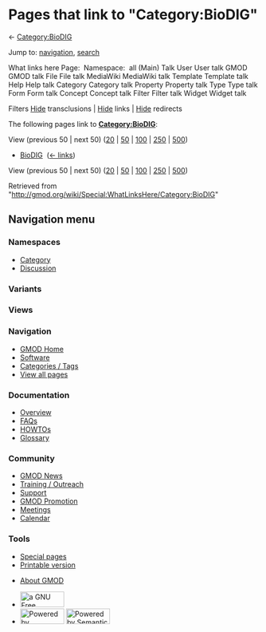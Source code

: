 <div id="mw-page-base" class="noprint">

</div>

<div id="mw-head-base" class="noprint">

</div>

<div id="content" class="mw-body" role="main">

<span id="top"></span>

<div id="mw-js-message" style="display:none;">

</div>



# <span dir="auto">Pages that link to "Category:BioDIG"</span>

<div id="bodyContent">

<div id="contentSub">

← <a
href="/mediawiki/index.php?title=Category:BioDIG&amp;action=edit&amp;redlink=1"
class="new"
title="Category:BioDIG (page does not exist)">Category:BioDIG</a>

</div>

<div id="jump-to-nav" class="mw-jump">

Jump to: [navigation](#mw-navigation), [search](#p-search)

</div>

<div id="mw-content-text">

What links here Page:  Namespace:  all (Main) Talk User User talk GMOD
GMOD talk File File talk MediaWiki MediaWiki talk Template Template talk
Help Help talk Category Category talk Property Property talk Type Type
talk Form Form talk Concept Concept talk Filter Filter talk Widget
Widget talk

Filters
[Hide](/mediawiki/index.php?title=Special:WhatLinksHere/Category:BioDIG&hidetrans=1 "Special:WhatLinksHere/Category:BioDIG")
transclusions \|
[Hide](/mediawiki/index.php?title=Special:WhatLinksHere/Category:BioDIG&hidelinks=1 "Special:WhatLinksHere/Category:BioDIG")
links \|
[Hide](/mediawiki/index.php?title=Special:WhatLinksHere/Category:BioDIG&hideredirs=1 "Special:WhatLinksHere/Category:BioDIG")
redirects

The following pages link to **<a
href="/mediawiki/index.php?title=Category:BioDIG&amp;action=edit&amp;redlink=1"
class="new"
title="Category:BioDIG (page does not exist)">Category:BioDIG</a>**:

View (previous 50 \| next 50)
([20](/mediawiki/index.php?title=Special:WhatLinksHere/Category:BioDIG&limit=20 "Special:WhatLinksHere/Category:BioDIG")
\|
[50](/mediawiki/index.php?title=Special:WhatLinksHere/Category:BioDIG&limit=50 "Special:WhatLinksHere/Category:BioDIG")
\|
[100](/mediawiki/index.php?title=Special:WhatLinksHere/Category:BioDIG&limit=100 "Special:WhatLinksHere/Category:BioDIG")
\|
[250](/mediawiki/index.php?title=Special:WhatLinksHere/Category:BioDIG&limit=250 "Special:WhatLinksHere/Category:BioDIG")
\|
[500](/mediawiki/index.php?title=Special:WhatLinksHere/Category:BioDIG&limit=500 "Special:WhatLinksHere/Category:BioDIG"))

- [BioDIG](/wiki/BioDIG "BioDIG") ‎
  <span class="mw-whatlinkshere-tools">([←
  links](/mediawiki/index.php?title=Special:WhatLinksHere&target=BioDIG "Special:WhatLinksHere"))</span>

View (previous 50 \| next 50)
([20](/mediawiki/index.php?title=Special:WhatLinksHere/Category:BioDIG&limit=20 "Special:WhatLinksHere/Category:BioDIG")
\|
[50](/mediawiki/index.php?title=Special:WhatLinksHere/Category:BioDIG&limit=50 "Special:WhatLinksHere/Category:BioDIG")
\|
[100](/mediawiki/index.php?title=Special:WhatLinksHere/Category:BioDIG&limit=100 "Special:WhatLinksHere/Category:BioDIG")
\|
[250](/mediawiki/index.php?title=Special:WhatLinksHere/Category:BioDIG&limit=250 "Special:WhatLinksHere/Category:BioDIG")
\|
[500](/mediawiki/index.php?title=Special:WhatLinksHere/Category:BioDIG&limit=500 "Special:WhatLinksHere/Category:BioDIG"))

</div>

<div class="printfooter">

Retrieved from
"<http://gmod.org/wiki/Special:WhatLinksHere/Category:BioDIG>"

</div>

<div id="catlinks" class="catlinks catlinks-allhidden">

</div>

<div class="visualClear">

</div>

</div>

</div>

<div id="mw-navigation">

## Navigation menu

<div id="mw-head">



<div id="left-navigation">

<div id="p-namespaces" class="vectorTabs" role="navigation"
aria-labelledby="p-namespaces-label">

### Namespaces

- <span id="ca-nstab-category"><a
  href="/mediawiki/index.php?title=Category:BioDIG&amp;action=edit&amp;redlink=1"
  accesskey="c" title="View the category page [c]">Category</a></span>
- <span id="ca-talk"><a
  href="/mediawiki/index.php?title=Category_talk:BioDIG&amp;action=edit&amp;redlink=1"
  accesskey="t"
  title="Discussion about the content page [t]">Discussion</a></span>

</div>

<div id="p-variants" class="vectorMenu emptyPortlet" role="navigation"
aria-labelledby="p-variants-label">

### 

### Variants[](#)

<div class="menu">

</div>

</div>

</div>

<div id="right-navigation">

<div id="p-views" class="vectorTabs emptyPortlet" role="navigation"
aria-labelledby="p-views-label">

### Views

</div>



</div>



</div>

</div>

</div>

<div id="mw-panel">

<div id="p-logo" role="banner">

<a href="/wiki/Main_Page"
style="background-image: url(http://gmod.org/images/GMOD-cogs.png);"
title="Visit the main page"></a>

</div>

<div id="p-Navigation" class="portal" role="navigation"
aria-labelledby="p-Navigation-label">

### Navigation

<div class="body">

- <span id="n-GMOD-Home">[GMOD Home](/wiki/Main_Page)</span>
- <span id="n-Software">[Software](/wiki/GMOD_Components)</span>
- <span id="n-Categories-.2F-Tags">[Categories /
  Tags](/wiki/Categories)</span>
- <span id="n-View-all-pages">[View all
  pages](/wiki/Special:AllPages)</span>

</div>

</div>

<div id="p-Documentation" class="portal" role="navigation"
aria-labelledby="p-Documentation-label">

### Documentation

<div class="body">

- <span id="n-Overview">[Overview](/wiki/Overview)</span>
- <span id="n-FAQs">[FAQs](/wiki/Category:FAQ)</span>
- <span id="n-HOWTOs">[HOWTOs](/wiki/Category:HOWTO)</span>
- <span id="n-Glossary">[Glossary](/wiki/Glossary)</span>

</div>

</div>

<div id="p-Community" class="portal" role="navigation"
aria-labelledby="p-Community-label">

### Community

<div class="body">

- <span id="n-GMOD-News">[GMOD News](/wiki/GMOD_News)</span>
- <span id="n-Training-.2F-Outreach">[Training /
  Outreach](/wiki/Training_and_Outreach)</span>
- <span id="n-Support">[Support](/wiki/Support)</span>
- <span id="n-GMOD-Promotion">[GMOD
  Promotion](/wiki/GMOD_Promotion)</span>
- <span id="n-Meetings">[Meetings](/wiki/Meetings)</span>
- <span id="n-Calendar">[Calendar](/wiki/Calendar)</span>

</div>

</div>

<div id="p-tb" class="portal" role="navigation"
aria-labelledby="p-tb-label">

### Tools

<div class="body">

- <span id="t-specialpages"><a href="/wiki/Special:SpecialPages" accesskey="q"
  title="A list of all special pages [q]">Special pages</a></span>
- <span id="t-print"><a
  href="/mediawiki/index.php?title=Special:WhatLinksHere/Category:BioDIG&amp;printable=yes"
  rel="alternate" accesskey="p"
  title="Printable version of this page [p]">Printable version</a></span>

</div>

</div>

</div>

</div>

<div id="footer" role="contentinfo">

- <span id="footer-places-about">[About
  GMOD](/wiki/GMOD:About "GMOD:About")</span>

<!-- -->

- <span id="footer-copyrightico">[<img src="http://www.gnu.org/graphics/gfdl-logo-small.png" width="88"
  height="31" alt="a GNU Free Documentation License" />](http://www.gnu.org/licenses/fdl-1.3.html)</span>
- <span id="footer-poweredbyico">[<img src="/mediawiki/skins/common/images/poweredby_mediawiki_88x31.png"
  width="88" height="31" alt="Powered by MediaWiki" />](//www.mediawiki.org/)
  [<img
  src="/mediawiki/extensions/SemanticMediaWiki/includes/../resources/images/smw_button.png"
  width="88" height="31" alt="Powered by Semantic MediaWiki" />](https://www.semantic-mediawiki.org/wiki/Semantic_MediaWiki)</span>

<div style="clear:both">

</div>

</div>
